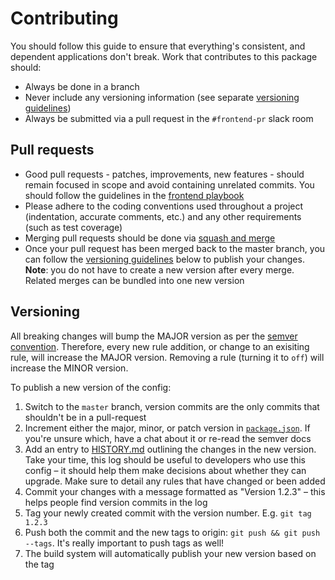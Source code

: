 # Contributing

You should follow this guide to ensure that everything's consistent, and dependent applications don't break. Work that contributes to this package should:

- Always be done in a branch
- Never include any versioning information (see separate [versioning guidelines](#versioning))
- Always be submitted via a pull request in the `#frontend-pr` slack room

## Pull requests

- Good pull requests - patches, improvements, new features - should remain focused in scope and avoid containing unrelated commits. You should follow the guidelines in the [frontend playbook](https://github.com/springernature/frontend-playbook/blob/master/practices/code-review.md)
- Please adhere to the coding conventions used throughout a project (indentation, accurate comments, etc.) and any other requirements (such as test coverage)
- Merging pull requests should be done via [squash and merge](https://help.github.com/articles/about-pull-request-merges/#squash-and-merge-your-pull-request-commits)
- Once your pull request has been merged back to the master branch, you can follow the [versioning guidelines](#versioning) below to publish your changes. **Note**: you do not have to create a new version after every merge. Related merges can be bundled into one new version

## Versioning

All breaking changes will bump the MAJOR version as per the [semver convention](https://github.com/springernature/frontend-playbook/blob/master/git/semver.md). Therefore, every new rule addition, or change to an exisiting rule, will increase the MAJOR version. Removing a rule (turning it to `off`) will increase the MINOR version.

To publish a new version of the config:

1. Switch to the `master` branch, version commits are the only commits that shouldn't be in a pull-request
2. Increment either the major, minor, or patch version in [`package.json`](package.json). If you're unsure which, have a chat about it or re-read the semver docs
3. Add an entry to [HISTORY.md](HISTORY.md) outlining the changes in the new version. Take your time, this log should be useful to developers who use this config – it should help them make decisions about whether they can upgrade. Make sure to detail any rules that have changed or been added
4. Commit your changes with a message formatted as "Version 1.2.3" – this helps people find version commits in the log
5. Tag your newly created commit with the version number. E.g. `git tag 1.2.3`
6. Push both the commit and the new tags to origin: `git push && git push --tags`. It's really important to push tags as well!
7. The build system will automatically publish your new version based on the tag

